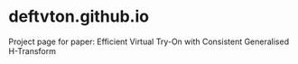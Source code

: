 # deftvton.github.io
Project page for paper: Efficient Virtual Try-On with Consistent Generalised H-Transform
